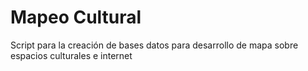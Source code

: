 # Mapeo Cultural
Script para la creación de bases datos para desarrollo de mapa sobre espacios culturales e internet
